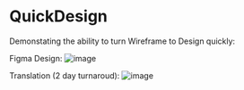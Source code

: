 # QuickDesign
Demonstating the ability to turn Wireframe to Design quickly:

Figma Design:
![image](https://github.com/Chris034/QuickDesign/assets/52165053/c3a57aa2-0af0-4971-9166-75a070a0e653)

Translation (2 day turnaroud):
![image](https://github.com/Chris034/QuickDesign/assets/52165053/f272411c-da2f-4b78-9d7e-bfa36bd7504d)
